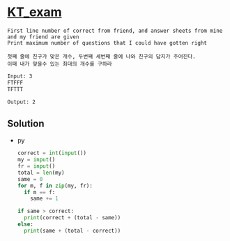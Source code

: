 # [KT_exam](https://open.kattis.com/problems/exam)

```en
First line number of correct from friend, and answer sheets from mine and my friend are given
Print maximum number of questions that I could have gotten right
```

```kr
첫째 줄에 친구가 맞은 개수, 두번째 세번째 줄에 나와 친구의 답지가 주어진다.
이때 내가 맞을수 있는 최대의 개수를 구하라
```

```txt
Input: 3
FTFFF
TFTTT

Output: 2
```

## Solution

* py

  ```py
  correct = int(input())
  my = input()
  fr = input()
  total = len(my)
  same = 0
  for m, f in zip(my, fr):
    if m == f:
      same += 1

  if same > correct:
    print(correct + (total - same))
  else:
    print(same + (total - correct))
  ```
